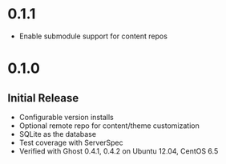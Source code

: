 # 0.1.1

  * Enable submodule support for content repos

# 0.1.0

## Initial Release

  * Configurable version installs
  * Optional remote repo for content/theme customization
  * SQLite as the database
  * Test coverage with ServerSpec
  * Verified with Ghost 0.4.1, 0.4.2 on Ubuntu 12.04, CentOS 6.5
